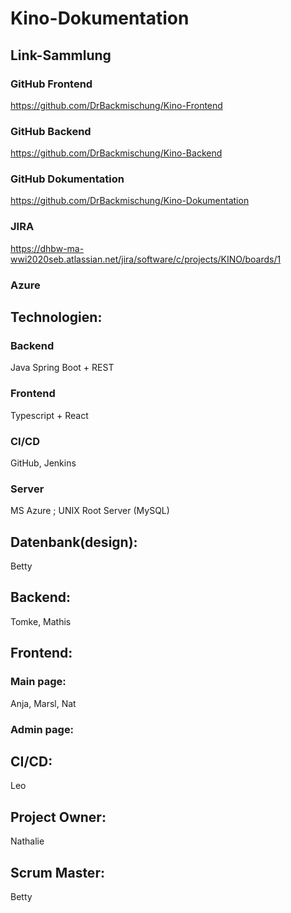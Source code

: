 # Kino-Dokumentation
## Link-Sammlung
### GitHub Frontend
https://github.com/DrBackmischung/Kino-Frontend
### GitHub Backend
https://github.com/DrBackmischung/Kino-Backend
### GitHub Dokumentation
https://github.com/DrBackmischung/Kino-Dokumentation
### JIRA
https://dhbw-ma-wwi2020seb.atlassian.net/jira/software/c/projects/KINO/boards/1
### Azure
## Technologien:

### Backend
Java Spring Boot + REST

### Frontend
Typescript + React

### CI/CD
GitHub, Jenkins

### Server
MS Azure ; UNIX Root Server (MySQL)

## Datenbank(design):
Betty

## Backend:
Tomke, Mathis

## Frontend:
### Main page:
Anja, Marsl, Nat

### Admin page:

## CI/CD:
Leo

## Project Owner:
Nathalie

## Scrum Master:
Betty
